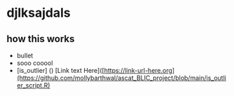 # djlksajdals
## how this works 
- bullet
- sooo cooool
- [is_outlier] ()
[Link text Here]([https://link-url-here.org](https://github.com/mollybarthwal/ascat_BLIC_project/blob/main/is_outlier_script.R)
